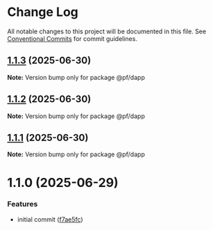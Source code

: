# Change Log

All notable changes to this project will be documented in this file.
See [Conventional Commits](https://conventionalcommits.org) for commit guidelines.

## [1.1.3](https://github.com/RicardoPang/pf-ai-monorepo/compare/@pf/dapp@1.1.0...@pf/dapp@1.1.3) (2025-06-30)

**Note:** Version bump only for package @pf/dapp





## [1.1.2](https://github.com/RicardoPang/pf-ai-monorepo/compare/@pf/dapp@1.1.0...@pf/dapp@1.1.2) (2025-06-30)

**Note:** Version bump only for package @pf/dapp





## [1.1.1](https://github.com/RicardoPang/pf-ai-monorepo/compare/@pf/dapp@1.1.0...@pf/dapp@1.1.1) (2025-06-30)

**Note:** Version bump only for package @pf/dapp





# 1.1.0 (2025-06-29)

### Features

- initial commit ([f7ae5fc](https://github.com/RicardoPang/pf-ai-monorepo/commit/f7ae5fceb798194ccf81f7999d07f181004f0443))
